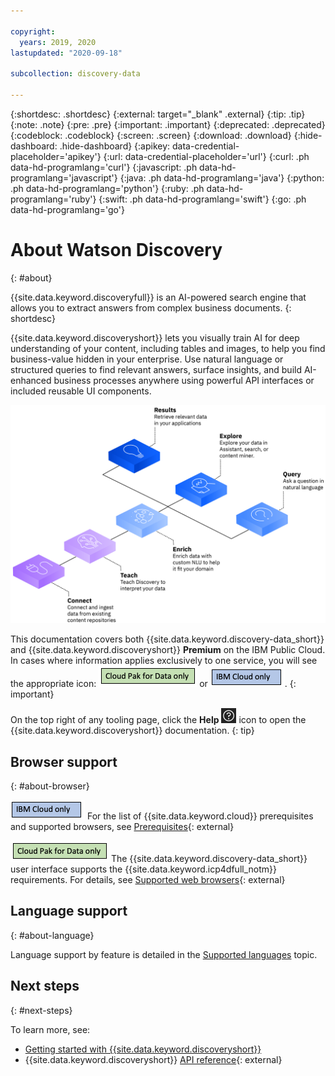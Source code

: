 ```yaml
---

copyright:
  years: 2019, 2020
lastupdated: "2020-09-18"

subcollection: discovery-data

---
```


{:shortdesc: .shortdesc}
{:external: target="_blank" .external}
{:tip: .tip}
{:note: .note}
{:pre: .pre}
{:important: .important}
{:deprecated: .deprecated}
{:codeblock: .codeblock}
{:screen: .screen}
{:download: .download}
{:hide-dashboard: .hide-dashboard}
{:apikey: data-credential-placeholder='apikey'} 
{:url: data-credential-placeholder='url'}
{:curl: .ph data-hd-programlang='curl'}
{:javascript: .ph data-hd-programlang='javascript'}
{:java: .ph data-hd-programlang='java'}
{:python: .ph data-hd-programlang='python'}
{:ruby: .ph data-hd-programlang='ruby'}
{:swift: .ph data-hd-programlang='swift'}
{:go: .ph data-hd-programlang='go'}

# About Watson Discovery
{: #about}

{{site.data.keyword.discoveryfull}} is an AI-powered search engine that allows you to extract answers from complex business documents.
{: shortdesc}

{{site.data.keyword.discoveryshort}} lets you visually train AI for deep understanding of your content, including tables and images, to help you find business-value hidden in your enterprise. Use natural language or structured queries to find relevant answers, surface insights, and build AI-enhanced business processes anywhere using powerful API interfaces or included reusable UI components.

![Discovery diagram](images/aboutdiscovery.png)

This documentation covers both {{site.data.keyword.discovery-data_short}} and {{site.data.keyword.discoveryshort}} **Premium** on the IBM Public Cloud. In cases where information applies exclusively to one service, you will see the appropriate icon: ![Cloud Pak for Data only](images/cpdonly.png) or ![IBM Cloud only](images/cloudonly.png).
{: important} 

On the top right of any tooling page, click the **Help** ![Help icon](images/help_icon.png) icon to open the {{site.data.keyword.discoveryshort}} documentation.
{: tip}

## Browser support
{: #about-browser}

![IBM Cloud only](images/cloudonly.png) For the list of {{site.data.keyword.cloud}} prerequisites and supported browsers, see [Prerequisites](https://cloud.ibm.com/docs/overview?topic=overview-prereqs-platform){: external}

![Cloud Pak for Data only](images/cpdonly.png) The {{site.data.keyword.discovery-data_short}} user interface supports the {{site.data.keyword.icp4dfull_notm}} requirements. For details, see [Supported web browsers](https://www.ibm.com/support/knowledgecenter/SSQNUZ_current/cpd/plan/rhos-reqs.html#rhos-reqs__web){: external}

## Language support
{: #about-language}

Language support by feature is detailed in the [Supported languages](/docs/discovery-data?topic=discovery-data-language-support) topic.


## Next steps
{: #next-steps}

To learn more, see:

-  [Getting started with {{site.data.keyword.discoveryshort}}](/docs/discovery-data?topic=discovery-data-getting-started)
-  {{site.data.keyword.discoveryshort}} [API reference](https://{DomainName}/apidocs/discovery-data){: external}
